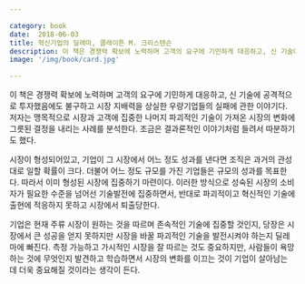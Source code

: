 ```yaml
---

category: book
date:  2018-06-03
title: 혁신기업의 딜레마, 클레이튼 M. 크리스텐슨
description: 이 책은 경쟁력 확보에 노력하며 고객의 요구에 기민하게 대응하고, 신 기술에 공격적으로 투자했음에도 불구하고 시장 지배력을 상실한 우량기업들의 실패에 관한 이야기다.
image: '/img/book/card.jpg'

--- 
```



이 책은 경쟁력 확보에 노력하며 고객의 요구에 기민하게 대응하고, 신 기술에 공격적으로 투자했음에도 불구하고 시장 지배력을 상실한 우량기업들의 실패에 관한 이야기다. 저자는 맹목적으로 시장과 고객에 집중한 나머지 파괴적인 기술이 가져온 시장의 변화에 그릇된 결정을 내리는 사례를 분석한다. 조금은 결과론적인 이야기처럼 들려서 따분하기도 했다.

시장이 형성되어있고, 기업이 그 시장에서 어느 정도 성과를 낸다면 조직은 과거의 관성대로 일할 확률이 크다. 더불어 어느 정도 규모를 가진 기업들은 규모의 성과를 목표한다. 따라서 이미 형성된 시장에 집중하기 마련이다. 이러한 방식으로 성숙된 시장의 소비자가 필요한 수준을 넘어선 기술발전에  집중하면서, 반대로 파괴적이고 혁신적인 기술에 출현에 적응하지 못하고 시장에서 퇴출당한다.

기업은 현재 주류 시장이 원하는 것을 따르며 존속적인 기술에 집중할 것인지, 당장은 시장에서 큰 성공을 얻지 못하지만 시장을 바꿀 파괴적인 기술을 발전시켜야 하는지 딜레마에 빠진다. 측정 가능하고 가시적인 시장을 잘 따르는 것도 중요하지만, 사람들이 욕망하는 것에 무엇인지 발견하고 학습하면서 시장의 변화를 이끄는 것이 기업이 살아남는 데 더욱 중요해질 것이라는 생각이 든다.
